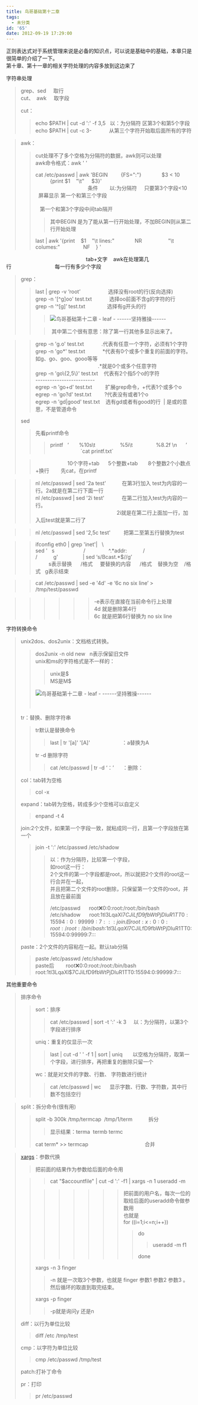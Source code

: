 ```yaml
---
title: 鸟哥基础第十二章
tags:
  - 未分类
id: '65'
date: 2012-09-19 17:29:00
---
```


正则表达式对于系统管理来说是必备的知识点，可以说是基础中的基础，本章只是很简单的介绍了一下。  
第十章、第十一章的相关字符处理的内容多放到这边来了  
  
  
字符串处理  

> grep、sed     取行  
> cut、  awk     取字段  
>   
> cut：  
> 
> > echo $PATH | cut -d ':' -f 3,5   以：为分隔符 区第3个和第5个字段  
> > echo $PATH | cut -c 3-            从第三个字符开始取后面所有的字符  

> awk：  
> 
> > cut处理不了多个空格为分隔符的数据，awk则可以处理  
> > awk命令格式：awk ' '  
> >   
> > cat /etc/passwd | awk 'BEGIN         {FS=":"}              $3 < 10                   {print $1    "\\t"     $3}'  
> >                                     条件        以:为分隔符     只要第3个字段<10     屏幕显示 第一个和第三个字段  
> >                                                                                                              第一个和第3个字段中间tab隔开  
> > 
> > > 其中BEGIN 是为了能从第一行开始处理，不加BEGIN则从第二行开始处理  
> > >   
> > 
> > last | awk '{print    $1    "\\t lines:"              NR                  "\\t columes:"                NF    } '  

                                                       tab+文字    awk在处理第几行                              每一行有多少个字段  
  

> grep：  
> 
> > last | grep -v ‘root’                   选择没有root的行(反向选择)  
> > grep -n '\[^g\]oo' test.txt            选择oo前面不含g的字符的行  
> > grep -n ‘^\[g\]’ test.txt               选择有g开头的行  
> > 
> > > ![鸟哥基础第十二章 - leaf - ------坚持雅操------](http://img1.ph.126.net/x_kShbSnbeQzw_1wucyf7w==/6597720677539774381.jpg "鸟哥基础第十二章 - leaf - ------坚持雅操------")
> > 
> > >  其中第二个很有意思：除了第一行其他多显示出来了。  

> > grep -n 'g.o' test.txt            .代表有任意一个字符，必须有1个字符  
> > grep -n 'go\*' test.txt            \*代表有0个或多个重复的前面的字符。如g、go、goo、gooo等等  
> >                                            .\*就是0个或多个任意字符  
> > grep -n 'go\\{2,5\\}' test.txt    代表有2个指5个o的字符  
> > \-------------------------  
> > egrep -n 'go+d' test.txt         扩展grep命令，+代表1个或多个o  
> > egrep -n 'go?d' test.txt         ?代表没有或者1个o  
> > egrep -n 'gd|good' test.txt    选有gd或者有good的行  | 是或的意思，不是管道命令  
> >   
> 
> sed  
> 
> > 先看printf命令  
> > 
> > > printf   ‘       %10s\\t                 %5i\\t                %8.2f \\n      ’                        \`cat printf.txt\`  
> 
> >                       10个字符+tab      5个整数+tab       8个整数2个小数点+换行        先cat，在printf  

> >   
> > nl /etc/passwd | sed '2a test'           在第3行加入 test为内容的一行。2a就是在第二行下面一行  
> > nl /etc/passwd | sed '2i test'            在第二行加入test为内容的一行。  
> >                                                         2i就是在第二行上面加一行，加入后test就是第二行了  

> > nl /etc/passwd | sed '2,5c test'         把第二至第五行替换为test  

> >   
> > ifconfig eth0 | grep 'inet'|   \\  
> > sed '   s                    /                ^.\*addr:           /                             /           g'                 | sed ‘s/Bcast.\*$//g’  
> >          s表示替换      /格式     要替换的内容      /格式    替换为空    /格式   g表示结束  

  

> > cat /etc/passwd | sed -e '4d' -e ‘6c no six line’ > /tmp/test/passwd  

> > > > > > \-e表示在直接在当前命令行上处理  
> > > > > > 4d 就是删除第4行  
> > > > > > 6c 就是把第6行替换为 no six line  

  
  
字符转换命令  

> unix2dos、dos2unix：文档格式转换。  
> 
> > dos2unix -n old new   n表示保留旧文件  
> > unix和ms的字符格式是不一样的：  
> > 
> > > unix是$  
> > > MS是M$  
> > 
> > ![鸟哥基础第十二章 - leaf - ------坚持雅操------](http://img8.ph.126.net/J5l7lA5vecS6fgU_7lBymQ==/1299851442467638348.jpg "鸟哥基础第十二章 - leaf - ------坚持雅操------")
> > 
> >    
> 
> tr：替换、删除字符串  
> 
> > tr默认是替换命令  
> > 
> > > last | tr '\[a\]' '\[A\]'                      ：a替换为A  
> > 
> > tr -d 删除字符  
> > 
> > > cat /etc/passwd | tr -d ‘：’      ：删除：  
> > 
> >   
> 
> col：tab转为空格  
> 
> > col -x  
> 
> expand：tab转为空格，转成多少个空格可以自定义  
> 
> > enpand -t 4  
> 
>   
> join:2个文件，如果第一个字段一致，就粘成同一行，且第一个字段放在第一个  
> 
> > join -t ':' /etc/passwd /etc/shadow  
> > 
> > > 以：作为分隔符，比较第一个字段，  
> > > 如root这一行：  
> > > 2个文件的第一个字段都是root，所以就把2个文件的root这一行合并在一起，  
> > > 并且把第二个文件的root删除，只保留第一个文件的root，并且放在最前面  
> > >   
> > > /etc/passwd      root:x:0:0:root:/root:/bin/bash  
> > > /etc/shadow      root:$1$tl3LqaXl$7CJiLfD9fbWtPjDluR1TT0:15594:0:99999:7:::  
> > > join后                root:x:0:0:root:/root:/bin/bash:$1$tl3LqaXl$7CJiLfD9fbWtPjDluR1TT0:15594:0:99999:7:::  
> > >   
> 
> paste：2个文件的内容粘在一起。默认tab分隔  
> 
> > paste /etc/passwd /etc/shadow  
> > paste后        root:x:0:0:root:/root:/bin/bash root:$1$tl3LqaXl$7CJiLfD9fbWtPjDluR1TT0:15594:0:99999:7:::  
> 
>   
>   

其他重要命令  

> 排序命令  
> 
> > sort：排序  
> > 
> > > cat /etc/passwd | sort -t ':' -k 3     以：为分隔符，以第3个字段进行排序  
> > 
> > >   
> > 
> > uniq：重复的仅显示一次  
> > 
> > > last | cut -d ' ' -f 1 | sort | uniq       以空格为分隔符，取第一个字段，进行排序，再把重复的删除只留一个  
> > >   
> > 
> > wc：就是对文件的字数、行数、 字符数进行统计  
> > 
> > > cat /etc/passwd | wc      显示字数、行数、字符数，其中行数不包括空行  

  

> split：拆分命令(很有用)  
> 
> > split -b 300k /tmp/termcap  /tmp/1/term           拆分  
> > 
> > > 显示结果：terma  termb termc  
> > 
> > cat term\* >> termcap                                       合并  

>   
> [xargs](http://baike.baidu.com/view/2285387.htm)：参数代换  
> 
> > 把前面的结果作为参数给后面的命令用  
> 
> > > cat "$accountfile" | cut -d ':' -f1 | xargs -n 1 useradd -m  
> > 
> > > > > > > > 把前面的用户名，每次一位的取给后面的useradd命令做参数用  
> > > > > > > > 也就是  
> > > > > > > > for ((i=1;i<=n;i++))  
> > > > > > > > 
> > > > > > > > > do  
> > > > > > > > > 
> > > > > > > > > > useradd -m f1  
> > > > > > > > > 
> > > > > > > > > done  
> > 
> > xargs -n 3 finger  
> > 
> > > \-n 就是一次取3个参数，也就是 finger 参数1 参数2 参数3 。然后循环的取直到取完结束。  
> > 
> > xargs -p finger  
> > 
> > > \-p就是询问y 还是n  
> > 
> >   
> 
> diff：以行为单位比较  
> 
> > diff /etc /tmp/test    
> 
>   
> cmp：以字符为单位比较  
> 
> > cmp /etc/passwd /tmp/test  
> 
>   
> patch:打补丁命令  
>   
> pr：打印  
> 
> > pr /etc/passwd